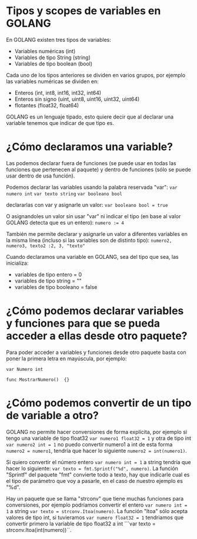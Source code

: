 # Tipos y scopes de variables en GOLANG

En GOLANG existen tres tipos de variables:
- Variables numéricas (int)
- Variables de tipo String (string)
- Variables de tipo boolean (bool)

Cada uno de los tipos anteriores se dividen en varios grupos, por ejemplo las variables numéricas se dividen en:
- Enteros (int, int8, int16, int32, int64)
- Enteros sin signo (uint, uint8, uint16, uint32, uint64)
- flotantes (float32, float64)

GOLANG es un lenguaje tipado, esto quiere decir que al declarar una variable tenemos que indicar de que tipo es.

# ¿Cómo declaramos una variable?

Las podemos declarar fuera de funciones (se puede usar en todas las funciones que pertenecen al paquete) y dentro de funciones (sólo se puede usar dentro de usa función).

Podemos declarar las variables usando la palabra reservada "var":
```var numero int```
```var texto string```
```var booleano bool```

declararlas con var y asignarle un valor:
```var booleano bool = true```

O asignandoles un valor sin usar "var" ni indicar el tipo (en base al valor GOLANG detecta que es un entero):
```numero := 4```

También me permite declarar y asignarle un valor a diferentes variables en la misma línea (incluso si las variables son de distinto tipo):
```numero2, numero3, texto2 :2, 3, "texto"```

Cuando declaramos una variable en GOLANG, sea del tipo que sea, las inicializa:
- variables de tipo entero = 0
- variables de tipo string = ""
- variables de tipo booleano = false

# ¿Cómo podemos declarar variables y funciones para que se pueda acceder a ellas desde otro paquete?

Para poder acceder a variables y funciones desde otro paquete basta con poner la primera letra en mayúscula, por ejemplo:

```var Numero int```

```func MostrarNumero()  {}```

# ¿Cómo podemos convertir de un tipo de variable a otro?

GOLANG no permite hacer conversiones de forma explícita, por ejemplo si tengo una variable de tipo float32 ```var numero1 float32 = 1``` y otra de tipo int ```var numero2 int = 1``` no puedo convertir numero1 a int de esta forma ```numero2 = numero1```, tendría que hacer lo siguiente ```numero2 = int(numero1)```.

Si quiero convertir el número entero  ```var numero int = 1``` a string tendría que hacer lo siguiente: ```var texto = fmt.Sprintf("%d", numero)```. La función "Sprintf" del paquete "fmt" convierte todo a texto, hay que indicarle cual es el tipo de parámetro que voy a pasarle, en el caso de nuestro ejemplo es "%d".

Hay un paquete que se llama "strconv" que tiene muchas funciones para conversiones, por ejemplo podríamos convertir el entero ```var numero int = 1``` a string ```var texto = strconv.Itoa(numero)```. La función "Itoa" sólo acepta valores de tipo int, si tuvieramos ```var numero float32 = 1``` tendriamos que convertir primero la variable de tipo float32 a int ```var texto = strconv.Itoa(int(numero))``.




